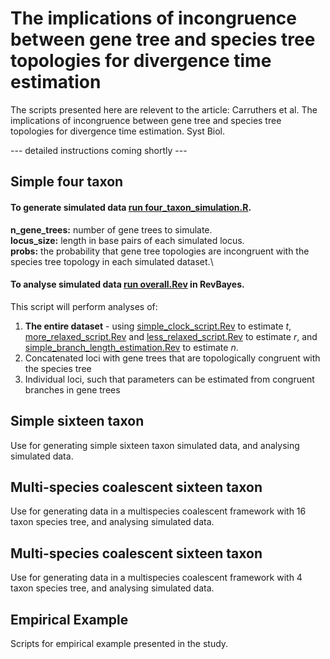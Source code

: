 # The implications of incongruence between gene tree and species tree topologies for divergence time estimation
The scripts presented here are relevent to the article: Carruthers et al. The implications of incongruence between gene tree and species tree topologies for divergence time estimation. Syst Biol.  

--- detailed instructions coming shortly ---

## Simple four taxon
#### To generate simulated data [run four_taxon_simulation.R](https://github.com/pebgroup/tree_incongruence_divergence_times/blob/master/simple_four_taxon/simple_four_taxon_simulation.R).
**n_gene_trees:** number of gene trees to simulate.\
**locus_size:** length in base pairs of each simulated locus.\
**probs:** the probability that gene tree topologies are incongruent with the species tree topology in each simulated dataset.\

#### To analyse simulated data [run overall.Rev](https://github.com/pebgroup/tree_incongruence_divergence_times/blob/master/simple_four_taxon/analyse/overall.Rev) in RevBayes. 
This script will perform analyses of:
1) **The entire dataset** - using [simple_clock_script.Rev](https://github.com/pebgroup/tree_incongruence_divergence_times/blob/master/simple_four_taxon/analyse/simple_clock_script.Rev) to estimate _t_, [more_relaxed_script.Rev](https://github.com/pebgroup/tree_incongruence_divergence_times/blob/master/simple_four_taxon/analyse/more_relaxed_script_fixed.Rev) and [less_relaxed_script.Rev](https://github.com/pebgroup/tree_incongruence_divergence_times/blob/master/simple_four_taxon/analyse/less_relaxed_script_fixed.Rev) to estimate _r_, and [simple_branch_length_estimation.Rev](https://github.com/pebgroup/tree_incongruence_divergence_times/blob/master/simple_four_taxon/analyse/simple_branch_length_estimation.Rev) to estimate _n_.
3) Concatenated loci with gene trees that are topologically congruent with the species tree
4) Individual loci, such that parameters can be estimated from congruent branches in gene trees

## Simple sixteen taxon
Use for generating simple sixteen taxon simulated data, and analysing simulated data. 

## Multi-species coalescent sixteen taxon
Use for generating data in a multispecies coalescent framework with 16 taxon species tree, and analysing simulated data.

## Multi-species coalescent sixteen taxon
Use for generating data in a multispecies coalescent framework with 4 taxon species tree, and analysing simulated data.

## Empirical Example
Scripts for empirical example presented in the study.






